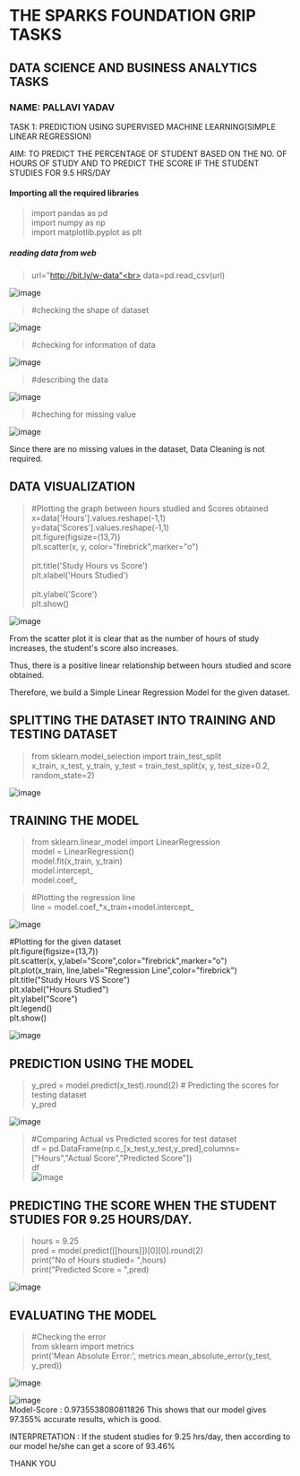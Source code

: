 # THE SPARKS FOUNDATION GRIP TASKS
## DATA SCIENCE AND BUSINESS ANALYTICS TASKS
### NAME: PALLAVI YADAV
TASK 1: PREDICTION USING SUPERVISED MACHINE LEARNING(SIMPLE LINEAR REGRESSION)<br>

AIM: TO PREDICT THE PERCENTAGE OF STUDENT BASED ON THE NO. OF HOURS OF STUDY AND TO PREDICT THE SCORE IF THE STUDENT STUDIES FOR 9.5 HRS/DAY

#### Importing all the required libraries<br>
>import pandas as pd<br>
import numpy as np<br>
import matplotlib.pyplot as plt<br>

##### reading data from web<br>
>url="http://bit.ly/w-data"<br>
data=pd.read_csv(url)<br>

![image](https://user-images.githubusercontent.com/97663851/173022920-a0c96410-691f-4e5a-957a-6e691df85f27.png)

> #checking the shape of dataset<br>

![image](https://user-images.githubusercontent.com/97663851/173022516-95068989-dc68-42c1-85a4-9df25a18c4d9.png)

>#checking for information of data<br>

![image](https://user-images.githubusercontent.com/97663851/173073239-9e2b302a-5016-44b5-94ae-75b2a142967c.png)

> #describing the data<br>

![image](https://user-images.githubusercontent.com/97663851/173073445-d4b6ef1f-27da-480a-925f-cb02264a5ea6.png)

>#cheching for missing value<br>

![image](https://user-images.githubusercontent.com/97663851/173073710-183a9d80-0b85-4927-9b01-010e465c4538.png)

Since there are no missing values in the dataset, Data Cleaning is not required.

## DATA VISUALIZATION
> #Plotting the graph between hours studied and Scores obtained<br>
x=data['Hours'].values.reshape(-1,1)<br>
y=data['Scores'].values.reshape(-1,1)<br>
plt.figure(figsize=(13,7))<br>
plt.scatter(x, y, color="firebrick",marker="o")<br>  
plt.title('Study Hours vs Score') <br> 
plt.xlabel('Hours Studied')<br>  
plt.ylabel('Score')<br>
plt.show()<br>

![image](https://user-images.githubusercontent.com/97663851/173074473-b5068f4f-a17e-4aa8-8625-e571d8602eb7.png)

From the scatter plot it is clear that as the number of hours of study increases, the student's score also increases.

Thus, there is a positive linear relationship between hours studied and score obtained.

Therefore, we build a Simple Linear Regression Model for the given dataset.

## SPLITTING THE DATASET INTO TRAINING AND TESTING DATASET

>from sklearn.model_selection import train_test_split <br> 
x_train, x_test, y_train, y_test = train_test_split(x, y, test_size=0.2, random_state=2)<br>

![image](https://user-images.githubusercontent.com/97663851/173075184-53f185e8-9d71-49ad-bf8c-a7ff831a5560.png)
## TRAINING THE MODEL

>from sklearn.linear_model import LinearRegression  <br>
model = LinearRegression()  <br>
model.fit(x_train, y_train) <br>
model.intercept_<br>
model.coef_<br>

>#Plotting the regression line<br>
line = model.coef_*x_train+model.intercept_<br>

![image](https://user-images.githubusercontent.com/97663851/173075682-4c8c483c-e4ac-401d-9116-55d90c635a3e.png)

#Plotting for the given dataset<br>
plt.figure(figsize=(13,7))<br>
plt.scatter(x, y,label="Score",color="firebrick",marker="o")<br>
plt.plot(x_train, line,label="Regression Line",color="firebrick")<br>
plt.title("Study Hours  VS Score")<br>
plt.xlabel("Hours Studied")<br>
plt.ylabel("Score")<br>
plt.legend()<br>
plt.show()<br>

![image](https://user-images.githubusercontent.com/97663851/173076216-d45a7004-7a58-41cb-98ee-dbf8e03def9d.png)

## PREDICTION USING THE MODEL

>y_pred = model.predict(x_test).round(2) # Predicting the scores for testing dataset<br>
y_pred<br>


![image](https://user-images.githubusercontent.com/97663851/173076413-b0f3cdb9-9210-4a01-981a-07b89b69b34b.png)

>#Comparing Actual vs Predicted scores for test dataset<br>
df = pd.DataFrame(np.c_[x_test,y_test,y_pred],columns=["Hours","Actual Score","Predicted Score"])  <br>
df <br>
![image](https://user-images.githubusercontent.com/97663851/173076658-43571bb0-bb9f-4902-b635-c82064737968.png)


## PREDICTING THE SCORE WHEN THE STUDENT STUDIES FOR 9.25 HOURS/DAY.

>hours = 9.25<br>
pred = model.predict([[hours]])[0][0].round(2)<br>
print("No of Hours studied= ",hours)<br>
print("Predicted Score = ",pred)<br>

![image](https://user-images.githubusercontent.com/97663851/173076908-e9bde5c9-1a69-4d1a-be78-521bea29998e.png)

## EVALUATING THE MODEL
>#Checking the error<br>
from sklearn import metrics <br> 
print('Mean Absolute Error:', metrics.mean_absolute_error(y_test, y_pred)) <br>

![image](https://user-images.githubusercontent.com/97663851/173077166-ca77e820-1d6a-43c7-b967-d7646c54c7e8.png)

![image](https://user-images.githubusercontent.com/97663851/173077306-f6c00511-a4f3-481c-9104-9bffef349e35.png)<br>
Model-Score : 0.9735538080811826
This shows that our model gives 97.355% accurate results, which is good.

INTERPRETATION : If the student studies for 9.25 hrs/day, then according to our model he/she can get a score of 93.46%

THANK YOU



